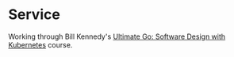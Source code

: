 # Service

Working through Bill Kennedy's [Ultimate Go: Software Design with Kubernetes](https://www.ardanlabs.com/on-demand-courses/ultimate_service/) course.
